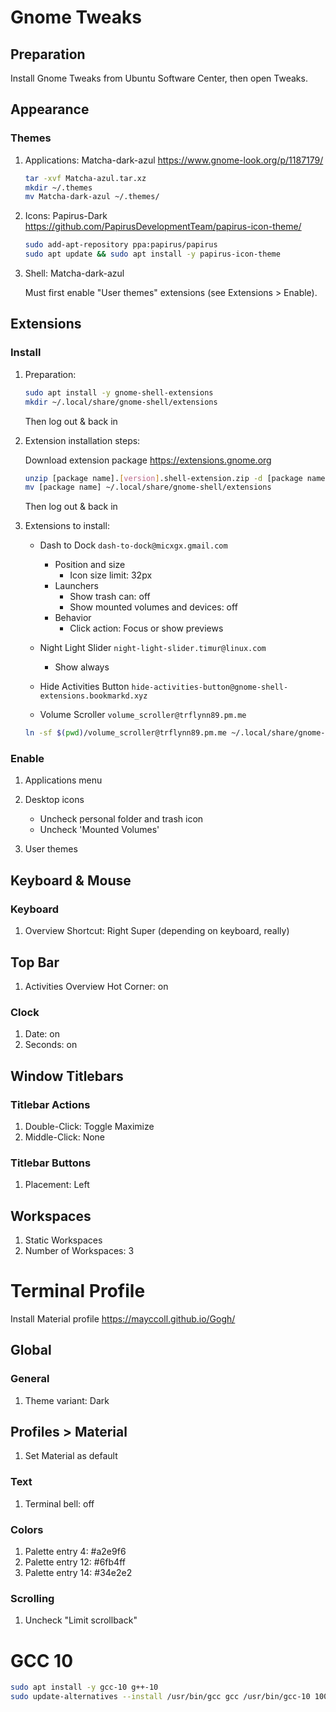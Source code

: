 # Gnome Tweaks

## Preparation

Install Gnome Tweaks from Ubuntu Software Center, then open Tweaks.

## Appearance

### Themes

1. Applications: Matcha-dark-azul <https://www.gnome-look.org/p/1187179/>

    ```bash
    tar -xvf Matcha-azul.tar.xz
    mkdir ~/.themes
    mv Matcha-dark-azul ~/.themes/
    ```

2. Icons: Papirus-Dark <https://github.com/PapirusDevelopmentTeam/papirus-icon-theme/>

    ```bash
    sudo add-apt-repository ppa:papirus/papirus
    sudo apt update && sudo apt install -y papirus-icon-theme
    ```

3. Shell: Matcha-dark-azul

    Must first enable "User themes" extensions (see Extensions > Enable).

## Extensions

### Install

1. Preparation:

    ```bash
    sudo apt install -y gnome-shell-extensions
    mkdir ~/.local/share/gnome-shell/extensions
    ```

    Then log out & back in

2. Extension installation steps:

    Download extension package <https://extensions.gnome.org>

    ```bash
    unzip [package name].[version].shell-extension.zip -d [package name]
    mv [package name] ~/.local/share/gnome-shell/extensions
    ```

    Then log out & back in

3. Extensions to install:

    * Dash to Dock `dash-to-dock@micxgx.gmail.com`
        * Position and size
            * Icon size limit: 32px
        * Launchers
            * Show trash can: off
            * Show mounted volumes and devices: off
        * Behavior
            * Click action: Focus or show previews

    * Night Light Slider `night-light-slider.timur@linux.com`
        * Show always

    * Hide Activities Button `hide-activities-button@gnome-shell-extensions.bookmarkd.xyz`

    * Volume Scroller `volume_scroller@trflynn89.pm.me`

    ```bash
    ln -sf $(pwd)/volume_scroller@trflynn89.pm.me ~/.local/share/gnome-shell/extensions
    ```

### Enable

1. Applications menu

2. Desktop icons
    * Uncheck personal folder and trash icon
    * Uncheck 'Mounted Volumes'

3. User themes

## Keyboard & Mouse

### Keyboard

1. Overview Shortcut: Right Super (depending on keyboard, really)

## Top Bar

1. Activities Overview Hot Corner: on

### Clock

1. Date: on
1. Seconds: on

## Window Titlebars

### Titlebar Actions

1. Double-Click: Toggle Maximize
2. Middle-Click: None

### Titlebar Buttons

1. Placement: Left

## Workspaces

1. Static Workspaces
2. Number of Workspaces: 3

# Terminal Profile

Install Material profile <https://mayccoll.github.io/Gogh/>

## Global

### General

1. Theme variant: Dark

## Profiles > Material

1. Set Material as default

### Text

1. Terminal bell: off

### Colors

1. Palette entry 4: #a2e9f6
2. Palette entry 12: #6fb4ff
3. Palette entry 14: #34e2e2

### Scrolling

1. Uncheck "Limit scrollback"


# GCC 10

```bash
sudo apt install -y gcc-10 g++-10
sudo update-alternatives --install /usr/bin/gcc gcc /usr/bin/gcc-10 1000 --slave /usr/bin/g++ g++ /usr/bin/g++-10 --slave /usr/bin/gcov gcov /usr/bin/gcov-10
```
